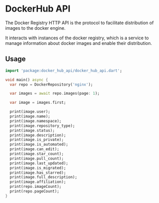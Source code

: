 # DockerHub API

The Docker Registry HTTP API is the protocol to facilitate distribution of images to the docker engine.

It interacts with instances of the docker registry, which is a service to manage information about docker images and enable their distribution.

## Usage

```dart
import 'package:docker_hub_api/docker_hub_api.dart';

void main() async {
  var repo = DockerRepository('nginx');

  var images = await repo.images(page: 1);

  var image = images.first;

  print(image.user);
  print(image.name);
  print(image.namespace);
  print(image.repository_type);
  print(image.status);
  print(image.description);
  print(image.is_private);
  print(image.is_automated);
  print(image.can_edit);
  print(image.star_count);
  print(image.pull_count);
  print(image.last_updated);
  print(image.is_migrated);
  print(image.has_starred);
  print(image.full_description);
  print(image.affiliation);
  print(repo.imageCount);
  print(repo.pageCount);
}

```
